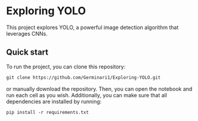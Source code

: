 # Exploring YOLO
This project explores YOLO, a powerful image detection algorithm that leverages CNNs. 

## Quick start
To run the project, you can clone this repository:
```txt
git clone https://github.com/Germinari1/Exploring-YOLO.git
```
or manually download the repository.
Then, you can open the notebook and run each cell as you wish. Additionally, you can make sure that all dependencies are installed by running:
```txt
pip install -r requirements.txt
```
